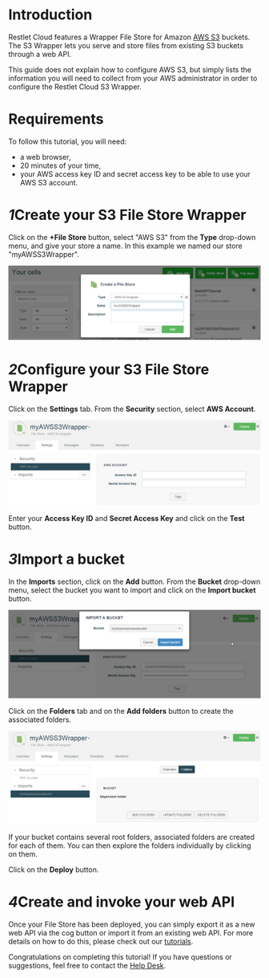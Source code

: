 <h1 class="iconed" id="toc_0"><i class="fa fa-hand-o-right"></i>Introduction</h1>

Restlet Cloud features a Wrapper File Store for Amazon <a href="
http://aws.amazon.com/s3/" target="_blank">AWS S3</a>
 buckets. The S3 Wrapper  lets you serve and store files from existing S3 buckets through a web API.

This guide does not explain how to configure AWS S3, but simply lists the information you will need to collect from your AWS administrator in order to configure the Restlet Cloud S3 Wrapper.

<h1 class="iconed" id="toc_0"><i class="fa fa-flag-checkered"></i>Requirements</h1>

To follow this tutorial, you will need:

*   a web browser,
*   20 minutes of your time,
*   your AWS access key ID and secret access key to be able to use your AWS S3 account.

<h1 class="numbered" id="toc_1"><i>1</i>Create your S3 File Store Wrapper</h1>

Click on the **+File Store** button, select "AWS S3" from the **Type** drop-down menu, and give your store a name. In this example we named our store "myAWSS3Wrapper".

![Create AWS Store](images/create-aws-store.jpg "Create AWS Store")

<h1 class="numbered" id="toc_2"><i>2</i>Configure your S3 File Store Wrapper</h1>

Click on the **Settings** tab. From the **Security** section, select **AWS Account**.

![Settings tab](images/aws-settings-tab.jpg "Settings tab")

Enter your **Access Key ID** and **Secret Access Key** and click on the **Test** button.

<h1 class="numbered" id="toc_3"><i>3</i>Import a bucket</h1>

In the **Imports** section, click on the **Add** button. From the **Bucket** drop-down menu, select the bucket you want to import and click on the **Import bucket** button.

![Import bucket](images/aws-import-bucket.jpg "Import bucket")

Click on the **Folders** tab and on the **Add folders** button to create the associated folders.

![Add folders](images/aws-add-folders.jpg "Add folders")

If your bucket contains several root folders, associated folders are created for each of them. You can then explore the folders individually by clicking on them.

Click on the **Deploy** button.

<h1 class="numbered" id="toc_4"><i>4</i>Create and invoke your web API</h1>

Once your File Store has been deployed, you can simply export it as a new web API via the cog button or import it from an existing web API. For more details on how to do this, please check out our [tutorials](/tutorials "tutorials").


Congratulations on completing this tutorial! If you have questions or suggestions, feel free to contact the <a href="http://support.restlet.com/" target="_blank">Help Desk</a>.
